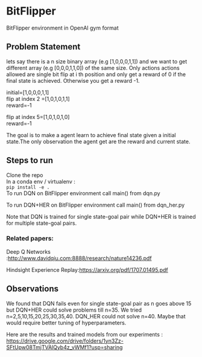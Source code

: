 # BitFlipper
BitFlipper environment in OpenAI gym format


## Problem Statement
lets say there is a n size binary array (e.g [1,0,0,0,1,1]) and we want to get different array (e.g [0,0,0,1,1,0]) of the same size. Only actions actions allowed are single bit flip at i th position and only get a reward of 0 if the final state is achieved. Otherwise you get a reward -1.

initial=[1,0,0,0,1,1]<br>
 flip at index 2 =[1,0,1,0,1,1]<br>
reward=-1

 flip at index 5=[1,0,1,0,1,0]<br>
 reward=-1 
 
 The goal is to make a agent learn to achieve final state given a initial state.The only observation the agent get are the reward and current state.
 
## Steps to run
Clone the repo<br>
In a conda env / virtualenv :<br> `pip install -e .`
<br>
To run DQN on BitFlipper environment call main() from dqn.py

To run DQN+HER  on BitFlipper environment call main() from dqn_her.py

Note that DQN is trained for single state-goal pair while DQN+HER is trained for multiple state-goal pairs.
### Related papers:
Deep Q Networks :http://www.davidqiu.com:8888/research/nature14236.pdf 

Hindsight Experience Replay:https://arxiv.org/pdf/1707.01495.pdf


## Observations
We found that DQN fails even for single state-goal pair as n goes above 15 but DQN+HER could solve problems till n=35.
We tried n=2,5,10,15,20,25,30,35,40. DQN_HER could not solve n=40. Maybe that would require better tuning of hyperparameters.

Here are the results and trained models from our experiments : https://drive.google.com/drive/folders/1yn3Zz-SFtUpw08TmjTVAlQyb4z_vWMf1?usp=sharing
